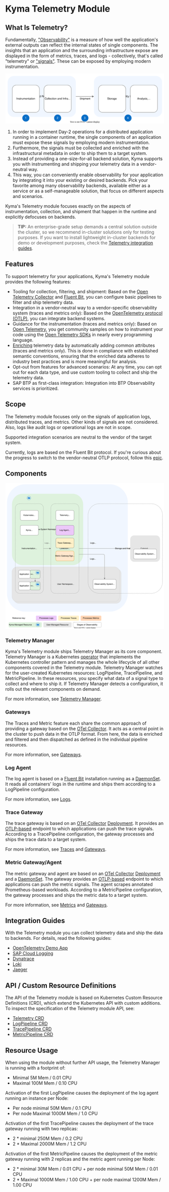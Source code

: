 # Kyma Telemetry Module

## What Is Telemetry?

Fundamentally, ["Observability"](https://opentelemetry.io/docs/concepts/observability-primer/) is a measure of how well the application's external outputs can reflect the internal states of single components. The insights that an application and the surrounding infrastructure expose are displayed in the form of metrics, traces, and logs - collectively, that's called "telemetry" or ["signals"](https://opentelemetry.io/docs/concepts/signals/). These can be exposed by employing modern instrumentation.

![Stages of Observability](./assets/telemetry-stages.drawio.svg)

1. In order to implement Day-2 operations for a distributed application running in a container runtime, the single components of an application must expose these signals by employing modern instrumentation.
2. Furthermore, the signals must be collected and enriched with the infrastructural metadata in order to ship them to a target system.
3. Instead of providing a one-size-for-all backend solution, Kyma supports you with instrumenting and shipping your telemetry data in a vendor-neutral way.
4. This way, you can conveniently enable observability for your application by integrating it into your existing or desired backends. Pick your favorite among many observability backends, available either as a service or as a self-manageable solution, that focus on different aspects and scenarios.

Kyma's Telemetry module focuses exactly on the aspects of instrumentation, collection, and shipment that happen in the runtime and explicitly defocuses on backends.

> **TIP:** An enterprise-grade setup demands a central solution outside the cluster, so we recommend in-cluster solutions only for testing purposes. If you want to install lightweight in-cluster backends for demo or development purposes, check the [Telemetry integration guides](#integration-guides).

## Features

To support telemetry for your applications, Kyma's Telemetry module provides the following features:

- Tooling for collection, filtering, and shipment: Based on the [Open Telemetry Collector](https://opentelemetry.io/docs/collector/) and [Fluent Bit](https://fluentbit.io/), you can configure basic pipelines to filter and ship telemetry data.
- Integration in a vendor-neutral way to a vendor-specific observability system (traces and metrics only): Based on the [OpenTelemetry protocol (OTLP)](https://opentelemetry.io/docs/reference/specification/protocol/), you can integrate backend systems.
- Guidance for the instrumentation (traces and metrics only): Based on [Open Telemetry](https://opentelemetry.io/), you get community samples on how to instrument your code using the [Open Telemetry SDKs](https://opentelemetry.io/docs/instrumentation/) in nearly every programming language.
- [Enriching](gateways.md#data-enrichment) telemetry data by automatically adding common attributes (traces and metrics only). This is done in compliance with established semantic conventions, ensuring that the enriched data adheres to industry best practices and is more meaningful for analysis.
- Opt-out from features for advanced scenarios: At any time, you can opt out for each data type, and use custom tooling to collect and ship the telemetry data.
- SAP BTP as first-class integration: Integration into BTP Observability services is prioritized.

## Scope

The Telemetry module focuses only on the signals of application logs, distributed traces, and metrics. Other kinds of signals are not considered. Also, logs like audit logs or operational logs are not in scope.

Supported integration scenarios are neutral to the vendor of the target system.

Currently, logs are based on the Fluent Bit protocol. If you're curious about the progress to switch to the vendor-neutral OTLP protocol, follow this [epic](https://github.com/kyma-project/kyma/issues/16307).

## Components

![Components](./assets/telemetry-components.drawio.svg)

### Telemetry Manager

Kyma's Telemetry module ships Telemetry Manager as its core component. Telemetry Manager is a Kubernetes [operator](https://kubernetes.io/docs/concepts/extend-kubernetes/operator/) that implements the Kubernetes controller pattern and manages the whole lifecycle of all other components covered in the Telemetry module. Telemetry Manager watches for the user-created Kubernetes resources: LogPipeline, TracePipeline, and MetricPipeline. In these resources, you specify what data of a signal type to collect and where to ship it.
If Telemetry Manager detects a configuration, it rolls out the relevant components on demand.

For more information, see [Telemetry Manager](01-manager.md).

### Gateways

The Traces and Metric feature each share the common approach of providing a gateway based on the [OTel Collector](https://opentelemetry.io/docs/collector/). It acts as a central point in the cluster to push data in the OTLP format. From here, the data is enriched and filtered and then dispatched as defined in the individual pipeline resources.

For more information, see [Gateways](gateways.md).

### Log Agent

The log agent is based on a [Fluent Bit](https://fluentbit.io/) installation running as a [DaemonSet](https://kubernetes.io/docs/concepts/workloads/controllers/daemonset/). It reads all containers' logs in the runtime and ships them according to a LogPipeline configuration.

For more information, see [Logs](02-logs.md).

### Trace Gateway

The trace gateway is based on an [OTel Collector](https://opentelemetry.io/docs/collector/) [Deployment](https://kubernetes.io/docs/concepts/workloads/controllers/deployment/). It provides an [OTLP-based](https://opentelemetry.io/docs/reference/specification/protocol/) endpoint to which applications can push the trace signals. According to a TracePipeline configuration, the gateway processes and ships the trace data to a target system.

For more information, see [Traces](03-traces.md) and [Gateways](gateways.md).

### Metric Gateway/Agent

The metric gateway and agent are based on an [OTel Collector](https://opentelemetry.io/docs/collector/) [Deployment](https://kubernetes.io/docs/concepts/workloads/controllers/deployment/) and a [DaemonSet](https://kubernetes.io/docs/concepts/workloads/controllers/daemonset/). The gateway provides an [OTLP-based](https://opentelemetry.io/docs/reference/specification/protocol/) endpoint to which applications can push the metric signals. The agent scrapes annotated Prometheus-based workloads. According to a MetricPipeline configuration, the gateway processes and ships the metric data to a target system.

For more information, see [Metrics](04-metrics.md) and [Gateways](gateways.md).

## Integration Guides

With the Telemetry module you can collect telemetry data and ship the data to backends. For details, read the following guides:

- [OpenTelemetry Demo App](integration/opentelemetry-demo/README.md)
- [SAP Cloud Logging](integration/sap-cloud-logging/README.md)
- [Dynatrace](integration/dynatrace/README.md)
- [Loki](integration/loki/README.md)
- [Jaeger](integration/jaeger/README.md)

## API / Custom Resource Definitions

The API of the Telemetry module is based on Kubernetes Custom Resource Definitions (CRD), which extend the Kubernetes API with custom additions. To inspect the specification of the Telemetry module API, see:

- [Telemetry CRD](resources/01-telemetry.md)
- [LogPipeline CRD](resources/02-logpipeline.md)
- [TracePipeline CRD](resources/04-tracepipeline.md)
- [MetricPipeline CRD](resources/05-metricpipeline.md)

## Resource Usage

When using the module without further API usage, the Telemetry Manager is running with a footprint of:
- Minimal   5M Mem / 0.01 CPU
- Maximal 100M Mem / 0.10 CPU

Activation of the first LogPipeline causes the deployment of the log agent running an instance per Node:
- Per node minimal   50M Mem / 0.1 CPU
- Per node Maximal 1000M Mem / 1.0 CPU

Activation of the first TracePipeline causes the deployment of the trace gateway running with two replicas:
- 2 * minimal  250M Mem / 0.2 CPU
- 2 * Maximal 2000M Mem / 1.2 CPU

Activation of the first MetricPipeline causes the deployment of the metric gateway running with 2 replicas and the metric agent running per Node:
- 2 * minimal   30M Mem / 0.01 CPU + per node minimal   50M Mem / 0.01 CPU
- 2 * Maximal 1000M Mem / 1.00 CPU + per node maximal 1200M Mem / 1.00 CPU

